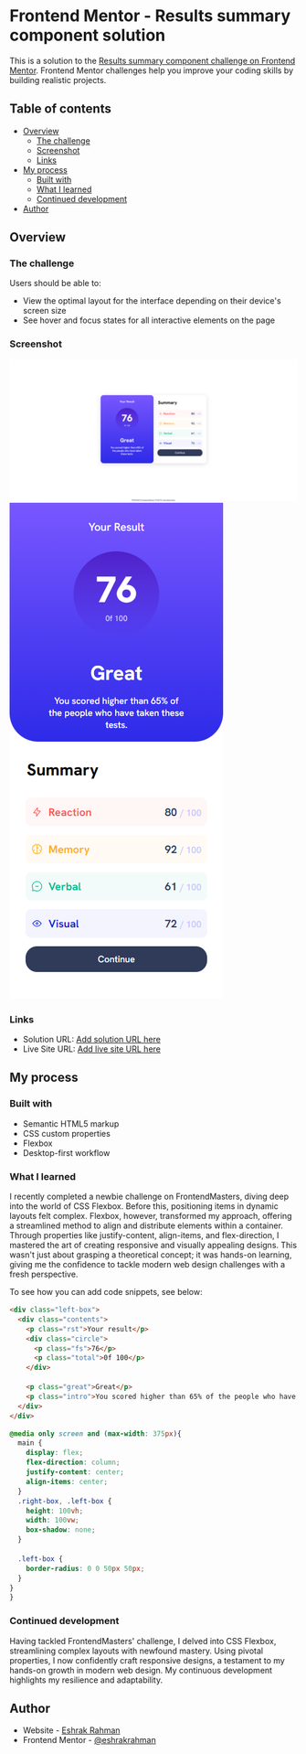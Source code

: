 # Frontend Mentor - Results summary component solution

This is a solution to the [Results summary component challenge on Frontend Mentor](https://www.frontendmentor.io/challenges/results-summary-component-CE_K6s0maV). Frontend Mentor challenges help you improve your coding skills by building realistic projects. 

## Table of contents

- [Overview](#overview)
  - [The challenge](#the-challenge)
  - [Screenshot](#screenshot)
  - [Links](#links)
- [My process](#my-process)
  - [Built with](#built-with)
  - [What I learned](#what-i-learned)
  - [Continued development](#continued-development)
- [Author](#author)


## Overview

### The challenge

Users should be able to:

- View the optimal layout for the interface depending on their device's screen size
- See hover and focus states for all interactive elements on the page

### Screenshot

![](./screenshoot/desktop.png)
![](./screenshoot/mobile.png)


### Links

- Solution URL: [Add solution URL here](https://github.com/EshrakRahman/Results-summary-component-forntendmentor_challenge-)
- Live Site URL: [Add live site URL here](https://eshrakrahman.github.io/Results-summary-component-forntendmentor_challenge-/)

## My process

### Built with

- Semantic HTML5 markup
- CSS custom properties
- Flexbox
- Desktop-first workflow


### What I learned

I recently completed a newbie challenge on FrontendMasters, diving deep into the world of CSS Flexbox. Before this, positioning items in dynamic layouts felt complex. Flexbox, however, transformed my approach, offering a streamlined method to align and distribute elements within a container. Through properties like justify-content, align-items, and flex-direction, I mastered the art of creating responsive and visually appealing designs. This wasn't just about grasping a theoretical concept; it was hands-on learning, giving me the confidence to tackle modern web design challenges with a fresh perspective.

To see how you can add code snippets, see below:

```html
<div class="left-box">
  <div class="contents">
    <p class="rst">Your result</p>
    <div class="circle">
      <p class="fs">76</p>
      <p class="total">0f 100</p>
    </div>

    <p class="great">Great</p>
    <p class="intro">You scored higher than 65% of the people who have taken these tests.</p>
  </div>
</div>
```
```css
@media only screen and (max-width: 375px){
  main {
    display: flex;
    flex-direction: column;
    justify-content: center;
    align-items: center;
  }
  .right-box, .left-box {
    height: 100vh;
    width: 100vw;
    box-shadow: none;
  }

  .left-box {
    border-radius: 0 0 50px 50px;
  }
}
}
```


### Continued development

Having tackled FrontendMasters' challenge, I delved into CSS Flexbox, streamlining complex layouts with newfound mastery. Using pivotal properties, I now confidently craft responsive designs, a testament to my hands-on growth in modern web design. My continuous development highlights my resilience and adaptability.


## Author

- Website - [Eshrak Rahman](https://github.com/EshrakRahman)
- Frontend Mentor - [@eshrakrahman](https://www.frontendmentor.io/profile/EshrakRahman)


